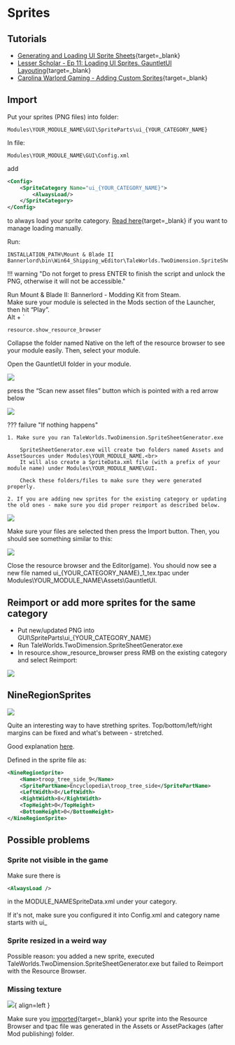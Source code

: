 # Sprites

## Tutorials

* [Generating and Loading UI Sprite Sheets](https://moddocs.bannerlord.com/asset-management/generating_and_loading_ui_sprite_sheets/){target=_blank}
* [Lesser Scholar - Ep 11: Loading UI Sprites. GauntletUI Layouting](https://www.youtube.com/watch?v=TGJe6Ia7_0g&list=PLzebdAxJeltRwfJ8jzsNolgHkRvLjoCRC&index=12){target=_blank}
* [Carolina Warlord Gaming - Adding Custom Sprites](https://www.youtube.com/watch?v=a-UAdVPUimE&list=PLjnD9iTZKI9yWnn10FcHImWeYbqbqLIbg&index=4){target=_blank}

## Import

Put your sprites (PNG files) into folder:

    Modules\YOUR_MODULE_NAME\GUI\SpriteParts\ui_{YOUR_CATEGORY_NAME}


In file:

    Modules\YOUR_MODULE_NAME\GUI\Config.xml

add

``` xml
<Config>
    <SpriteCategory Name="ui_{YOUR_CATEGORY_NAME}">
        <AlwaysLoad/>
    </SpriteCategory>
</Config>
```

to always load your sprite category. [Read here](https://moddocs.bannerlord.com/asset-management/generating_and_loading_ui_sprite_sheets/){target=_blank} if you want to manage loading manually.


Run:

    INSTALLATION_PATH\Mount & Blade II Bannerlord\bin\Win64_Shipping_wEditor\TaleWorlds.TwoDimension.SpriteSheetGenerator.exe

!!! warning "Do not forget to press ENTER to finish the script and unlock the PNG, otherwise it will not be accessible."


Run Mount & Blade II: Bannerlord - Modding Kit from Steam.<br>
Make sure your module is selected in the Mods section of the Launcher, then hit “Play”.<br>
Alt + `

    resource.show_resource_browser

Collapse the folder named Native on the left of the resource browser to see your module easily. Then, select your module.

Open the GauntletUI folder in your module.

![](/pics/G3Xd5ts.png)

press the “Scan new asset files” button which is pointed with a red arrow below

![](/pics/rFDTvn5.png)

??? failure "If nothing happens"

    1. Make sure you ran TaleWorlds.TwoDimension.SpriteSheetGenerator.exe

        SpriteSheetGenerator.exe will create two folders named Assets and AssetSources under Modules\YOUR_MODULE_NAME.<br>
        It will also create a SpriteData.xml file (with a prefix of your module name) under Modules\YOUR_MODULE_NAME\GUI.

        Check these folders/files to make sure they were generated properly.

    2. If you are adding new sprites for the existing category or updating the old ones - make sure you did proper reimport as described below.

![](/pics/PwZr8OQ.png)

Make sure your files are selected then press the Import button. Then, you should see something similar to this:

![](/pics/T5QH7qk.png)

Close the resource browser and the Editor(game). You should now see a new file named ui_{YOUR_CATEGORY_NAME}_1_tex.tpac under Modules\YOUR_MODULE_NAME\Assets\GauntletUI.


## Reimport or add more sprites for the same category

* Put new/updated PNG into GUI\SpriteParts\ui_{YOUR_CATEGORY_NAME}
* Run TaleWorlds.TwoDimension.SpriteSheetGenerator.exe
* In resource.show_resource_browser press RMB on the existing category and select Reimport:

![](/pics/b3kmMwv.png)


## NineRegionSprites

![](/pics/Nine_Slice_1_Guides.png)

Quite an interesting way to have strething sprites. Top/bottom/left/right margins can be fixed and what's between - stretched.

Good explanation [here](https://manual.gamemaker.io/monthly/en/The_Asset_Editors/Sprite_Properties/Nine_Slices.htm).

Defined in the sprite file as:

``` xml
<NineRegionSprite>
    <Name>troop_tree_side_9</Name>
    <SpritePartName>Encyclopedia\troop_tree_side</SpritePartName>
    <LeftWidth>8</LeftWidth>
    <RightWidth>8</RightWidth>
    <TopHeight>0</TopHeight>
    <BottomHeight>0</BottomHeight>
</NineRegionSprite>
```


## Possible problems

### Sprite not visible in the game

Make sure there is

``` xml
<AlwaysLoad />
```

in the MODULE_NAMESpriteData.xml under your category.

If it's not, make sure you configured it into Config.xml and category name starts with ui_


### Sprite resized in a weird way

Possible reason: you added a new sprite, executed TaleWorlds.TwoDimension.SpriteSheetGenerator.exe but failed to Reimport with the Resource Browser.


### Missing texture

![](/pics/eiAJKer.png){ align=left }

Make sure you [imported](https://moddocs.bannerlord.com/asset-management/generating_and_loading_ui_sprite_sheets/#importing-created-sprite-sheets){target=_blank} your sprite into the Resource Browser and tpac file was generated in the Assets or AssetPackages (after Mod publishing) folder.
